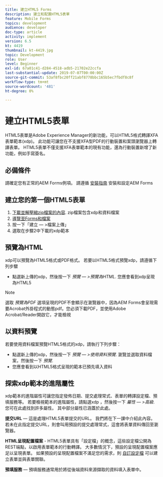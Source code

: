 ```yaml
---
title: 建立HTML5 Forms
description: 建立和配置HTML5表單
feature: Mobile Forms
topics: development
audience: developer
doc-type: article
activity: implement
version: 6.5
kt: 4419
thumbnail: kt-4419.jpg
topic: Development
role: User
level: Beginner
exl-id: 67a01c41-d284-4518-adb5-21702e22ccfa
last-substantial-update: 2019-07-07T00:00:00Z
source-git-commit: 53af8fbc20ff21abf8778bbc165b5ec7fbdf8c8f
workflow-type: tm+mt
source-wordcount: '481'
ht-degree: 0%

---
```


# 建立HTML5表單

HTML5表單是Adobe Experience Manager的新功能，可以HTML5格式轉譯XFA表單範本(xdp)。 此功能可讓您在不支援XFA型PDF的行動裝置和案頭瀏覽器上轉譯表單。 HTML5表單不僅支援XFA表單範本的現有功能，還為行動裝置新增了新功能，例如手寫簽名。

## 必備條件

請確定您有正常的AEM Forms例項。 請遵循 [安裝指南](https://experienceleague.adobe.com/docs/experience-manager-65/forms/install-aem-forms/osgi-installation/installing-configuring-aem-forms-osgi.html) 安裝和設定AEM Forms

## 建立您的第一個HTML5表單

1. [下載並解壓縮zip檔案的內容](assets/assets.zip). zip檔案包含xdp和資料檔案
2. [導覽至Forms和檔案](http://localhost:4502/aem/forms.html/content/dam/formsanddocuments)
3. 按一下「建立 — >檔案上傳」
4. 選取在步驟2中下載的xdp範本

## 預覽為HTML

xdp可以預覽為HTML5格式或PDF格式。 若要以HTML5格式預覽xdp，請遵循下列步驟

* 點選新上傳的xdp，然後按一下 _預覽 — >預覽為HTML_. 您應會看到xdp呈現為HTML5

>[!NOTE]
>選取 _預覽為PDF_ 選項呈現的PDF不會顯示在瀏覽器中，因為AEM Forms會呈現需要Acrobat外掛程式的動態pdf。您必須下載PDF，並使用Adobe Acrobat/Reader開啟它，才能檢視


## 以資料預覽

若要使用資料檔案預覽HTML5格式的xdp，請執行下列步驟：

* 點選新上傳的xdp，然後按一下 _預覽 — >使用資料預覽_. 瀏覽並選取資料檔案，然後按一下 _預覽_.
* 您應會看到以HTML5格式呈現的範本已預先填入資料

## 探索xdp範本的進階屬性

xdp範本的進階屬性可讓您指定發佈日期、提交處理常式、表單的轉譯設定檔、預填服務等。 若要檢視範本的進階屬性，請點選xdp ，然後按一下 _屬性 — >高級_. 您可在此處找到許多屬性。 其中部分屬性已涵蓋於此處。

**提交URL**  — 這是處理HTML5表單提交的URL。 我們將在下一課中介紹此內容。 若未在此指定提交URL，則會叫用預設的提交處理常式，這會將表單資料傳回至瀏覽器。

**HTML呈現配置檔案** - HTML5表單具有「設定檔」的概念，這些設定檔公開為REST端點，以啟用表單範本的行動轉譯。 大多數情況下，預設的呈現配置檔案應足以呈現表單。 如果預設的呈現配置檔案不滿足您的需求，則 [自訂設定檔](https://experienceleague.adobe.com/docs/experience-manager-65/forms/html5-forms/custom-profile.html) 可以建立表單並與表單關聯。

**預填服務**  — 預填服務通常用於將從後端資料來源擷取的資料填入表單中。
